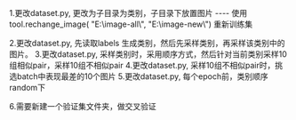 1.更改dataset.py, 更改为子目录为类别，子目录下放置图片
---- 使用tool.rechange_image( "E:\\image-all\\", "E:\\image-new\\") 重新训练集

2.更改dataset.py, 先读取labels 生成类别，然后先采样类别，再采样该类别中的图片。
3.更改dataset.py, 采样类别时，采用顺序方式，然后针对当前类别采样10组相似pair，采样10组不相似pair
4.更改dataset.py, 采样10组不相似pair时，挑选batch中表现最差的10个图片
5.更改dataset.py, 每个epoch前，类别顺序random下

6.需要新建一个验证集文件夹，做交叉验证